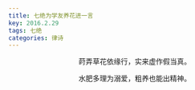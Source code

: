```yaml
---
title: 七绝为学友养花进一言
key: 2016.2.29
tags: 七绝
categories: 律诗
---
```


<p align="center">莳弄草花依缘行，实来虚作假当真。
</p>
<p align="center">水肥多理为溺爱，粗养也能出精神。
</p>
<p align="center"></br>
</p>
